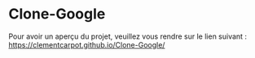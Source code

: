 # Clone-Google

Pour avoir un aperçu du projet, veuillez vous rendre sur le lien suivant : https://clementcarpot.github.io/Clone-Google/
